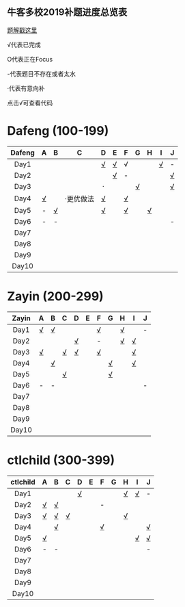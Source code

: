 ## 牛客多校2019补题进度总览表

[题解戳这里](https://github.com/Dafenghh/Training_Summary/blob/master/Nowcoder_train_2019.md)



√代表已完成

O代表正在Focus

-代表题目不存在或者太水

·代表有意向补

点击√可查看代码


# Dafeng (100-199)

Dafeng  |   A    |   B    |   C    |   D    |   E    |   F    |   G    |   H    |   I    |   J    
:------:|:------:|:------:|:------:|:------:|:------:|:------:|:------:|:------:|:------:|:------:
Day1    |        |        |        |[√][102]|[√][112]|  √     |        |        |[√][113]|-        
Day2    |        |        |        |        |[√][111]|    -   |        |        |        |[√][101]      
Day3    |        |        |        |   ·    |        |        |[√][110]|        |        |[√][109]       
Day4    |[√][100]|        |·更优做法|[√][108]|        |[√][103]|        |        |        |       
Day5    |    -   |[√][107]|        |[√][104]|        |[√][105]|        |[√][106]|        |      
Day6    |    -   |  -     |        |        |        |        |        |        |        |-      
Day7    |        |        |        |        |        |        |        |        |        |      
Day8    |        |        |        |        |        |        |        |        |        |       
Day9    |        |        |        |        |        |        |        |        |        |      
Day10   |        |        |        |        |        |        |        |        |        |       

[100]: https://github.com/Dafenghh/Training_Summary/blob/master/code/Nowcoder2019/day4/A_dafeng.cpp
[101]: https://github.com/Dafenghh/Training_Summary/blob/master/code/Nowcoder2019/day2/J_dafeng.cpp
[102]: https://github.com/Dafenghh/Training_Summary/blob/master/code/Nowcoder2019/day1/D_dafeng.cpp
[103]: https://github.com/Dafenghh/Training_Summary/blob/master/code/Nowcoder2019/day4/F_dafeng.cpp
[104]: https://github.com/Dafenghh/Training_Summary/blob/master/code/Nowcoder2019/day5/D_dafeng.cpp
[105]: https://github.com/Dafenghh/Training_Summary/blob/master/code/Nowcoder2019/day5/F_dafeng.cpp
[106]: https://github.com/Dafenghh/Training_Summary/blob/master/code/Nowcoder2019/day5/H_dafeng.cpp
[107]: https://github.com/Dafenghh/Training_Summary/blob/master/code/Nowcoder2019/day5/B_dafeng.cpp
[108]: https://github.com/Dafenghh/Training_Summary/blob/master/code/Nowcoder2019/day4/D_dafeng.cpp
[109]: https://github.com/Dafenghh/Training_Summary/blob/master/code/Nowcoder2019/day3/J_dafeng.cpp
[110]: https://github.com/Dafenghh/Training_Summary/blob/master/code/Nowcoder2019/day3/G_dafeng.cpp
[111]: https://github.com/Dafenghh/Training_Summary/blob/master/code/Nowcoder2019/day2/E_dafeng.cpp
[112]: https://github.com/Dafenghh/Training_Summary/blob/master/code/Nowcoder2019/day1/E_dafeng.cpp
[113]: https://github.com/Dafenghh/Training_Summary/blob/master/code/Nowcoder2019/day1/I_dafeng.cpp


# Zayin (200-299) 

Zayin   |   A    |   B    |   C    |   D    |   E    |   F    |   G    |   H    |   I    |   J    
:------:|:------:|:------:|:------:|:------:|:------:|:------:|:------:|:------:|:------:|:------:
Day1    |[√][214]|[√][215]|        |        |        |[√][216]|        |[√][217]|        |-        
Day2    |        |        |        |[√][213]|        | -      |        |[√][212]|[√][200]|        
Day3    |[√][201]|        |[√][202]|[√][210]|        |[√][209]|        |        |[√][211]|        
Day4    |        |[√][208]|        |        |        |        |[√][204]|        |[√][207]|       
Day5    |        |        |[√][203]|        |        |        |[√][205]|        |        |      
Day6    |    -   |-       |        |        |        |        |        |        |        |-     
Day7    |        |        |        |        |        |        |        |        |        |      
Day8    |        |        |        |        |        |        |        |        |        |       
Day9    |        |        |        |        |        |        |        |        |        |      
Day10   |        |        |        |        |        |        |        |        |        |       

[200]: https://github.com/Dafenghh/Training_Summary/blob/master/code/Nowcoder2019/day2/I_zayin.cpp
[201]: https://github.com/Dafenghh/Training_Summary/blob/master/code/Nowcoder2019/day3/A_Zayin.cpp
[202]: https://github.com/Dafenghh/Training_Summary/blob/master/code/Nowcoder2019/day3/C_Zayin.cpp
[203]: https://github.com/Dafenghh/Training_Summary/blob/master/code/Nowcoder2019/day5/C_Zayin.cpp
[204]: https://github.com/Dafenghh/Training_Summary/blob/master/code/Nowcoder2019/day4/G_Zayin.cpp
[205]: https://github.com/Dafenghh/Training_Summary/blob/master/code/Nowcoder2019/day5/G_zayin.cpp
[206]: https://github.com/Dafenghh/Training_Summary/blob/master/code/Nowcoder2019/day5/E_zayin.cpp
[207]: https://github.com/Dafenghh/Training_Summary/blob/master/code/Nowcoder2019/day4/I_zayin.cpp
[208]: https://github.com/Dafenghh/Training_Summary/blob/master/code/Nowcoder2019/day4/B_zayin.cpp
[209]: https://github.com/Dafenghh/Training_Summary/blob/master/code/Nowcoder2019/day3/F_zayin.cpp
[210]: https://github.com/Dafenghh/Training_Summary/blob/master/code/Nowcoder2019/day3/D_zayin+dafeng.cpp
[211]: https://github.com/Dafenghh/Training_Summary/blob/master/code/Nowcoder2019/day3/I_zayin.cpp
[212]: https://github.com/Dafenghh/Training_Summary/blob/master/code/Nowcoder2019/day2/H_zayin.cpp
[213]: https://github.com/Dafenghh/Training_Summary/blob/master/code/Nowcoder2019/day2/D_zayin.cpp
[214]: https://github.com/Dafenghh/Training_Summary/blob/master/code/Nowcoder2019/day1/A_zayin.cpp
[215]: https://github.com/Dafenghh/Training_Summary/blob/master/code/Nowcoder2019/day1/B_zayin.cpp
[216]: https://github.com/Dafenghh/Training_Summary/blob/master/code/Nowcoder2019/day1/F_zayin.cpp
[217]: https://github.com/Dafenghh/Training_Summary/blob/master/code/Nowcoder2019/day1/H_zayin.cpp



# ctlchild (300-399)

ctlchild|   A    |   B    |   C    |   D    |   E    |   F    |   G    |   H    |   I    |   J    
:------:|:------:|:------:|:------:|:------:|:------:|:------:|:------:|:------:|:------:|:------:
Day1    |        |        |        |[√][314]|        |        |        |[√][313]|[√][300]|-       
Day2    |[√][311]|[√][312]|        |        |        |     -  |        |        |        |        
Day3    |[√][310]|[√][307]|[√][309]|        |        |        |        |[√][308]|        |        
Day4    |        |[√][306]|        |        |        |[√][301]|        |        |        |[√][305]      
Day5    |[√][303]|        |        |        |        |        |        |        |[√][302]|[√][304]
Day6    |-       |-       |        |        |        |        |        |        |        |-      
Day7    |        |        |        |        |        |        |        |        |        |      
Day8    |        |        |        |        |        |        |        |        |        |       
Day9    |        |        |        |        |        |        |        |        |        |      
Day10   |        |        |        |        |        |        |        |        |        |       

[300]: https://github.com/Dafenghh/Training_Summary/blob/master/code/Nowcoder2019/day1/I_ctlchild.cpp
[301]: https://github.com/Dafenghh/Training_Summary/blob/master/code/Nowcoder2019/day4/F_ctlchild.cpp
[302]: https://github.com/Dafenghh/Training_Summary/blob/master/code/Nowcoder2019/day5/I_ctlchild.cpp
[303]: https://github.com/Dafenghh/Training_Summary/blob/master/code/Nowcoder2019/day5/A_ctlchild.cpp
[304]: https://github.com/Dafenghh/Training_Summary/blob/master/code/Nowcoder2019/day5/J_ctlchild.cpp
[305]: https://github.com/Dafenghh/Training_Summary/blob/master/code/Nowcoder2019/day4/J_ctlchild.cpp
[306]: https://github.com/Dafenghh/Training_Summary/blob/master/code/Nowcoder2019/day4/B_ctlchild.cpp
[307]: https://github.com/Dafenghh/Training_Summary/blob/master/code/Nowcoder2019/day3/B_ctlchild.cpp
[308]: https://github.com/Dafenghh/Training_Summary/blob/master/code/Nowcoder2019/day3/H_ctlchild.cpp
[309]: https://github.com/Dafenghh/Training_Summary/blob/master/code/Nowcoder2019/day3/C_ctlchild.cpp
[310]: https://github.com/Dafenghh/Training_Summary/blob/master/code/Nowcoder2019/day3/A_ctlchild.cpp
[311]: https://github.com/Dafenghh/Training_Summary/blob/master/code/Nowcoder2019/day2/A_ctlchild.cpp
[312]: https://github.com/Dafenghh/Training_Summary/blob/master/code/Nowcoder2019/day2/B_ctlchild.cpp
[313]: https://github.com/Dafenghh/Training_Summary/blob/master/code/Nowcoder2019/day1/H_ctlchild.cpp
[314]: https://github.com/Dafenghh/Training_Summary/blob/master/code/Nowcoder2019/day1/D_ctlchild.cpp
